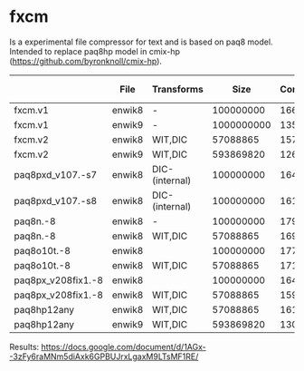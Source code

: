 # fxcm

Is a experimental file compressor for text and is based on paq8 model. Intended to replace paq8hp model in cmix-hp (https://github.com/byronknoll/cmix-hp).

| |File|Transforms|Size|Compressed|Time sec|Memory MB
| --- | --- | --- | --- | --- | --- | --- | 
|fxcm.v1|enwik8|-|100000000|16675996|2934|1840|
|fxcm.v1|enwik9|-|1000000000|135192577|26322|1840|
|fxcm.v2|enwik8|WIT,DIC|57088865|15761972|1880|1840|
|fxcm.v2|enwik9|WIT,DIC|593869820|126234551|17121|1840|
|paq8pxd_v107.-s7|enwik8|DIC-(internal)|100000000|16408142|11189|1460|
|paq8pxd_v107.-s8|enwik8|DIC-(internal)|100000000|16182108|11473|2264|
|paq8n.-8|enwik8|-|100000000|17916450|5663|1567|
|paq8n.-8|enwik8|WIT,DIC|57088865|16905680|3457|1567|
|paq8o10t.-8|enwik8||100000000|17772821|6017|1517|
|paq8o10t.-8|enwik8|WIT,DIC|57088865|17101300|2914|1517|
|paq8px_v208fix1.-8|enwik8||100000000|16499082|23498|2163|
|paq8px_v208fix1.-8|enwik8|WIT,DIC|57088865|15969942|14087|2163|
|paq8hp12any|enwik8|WIT,DIC|57088865|16131394|2393|1813|
|paq8hp12any|enwik9|WIT,DIC|593869820|130573629|24396|1813|


Results: https://docs.google.com/document/d/1AGx--3zFy6raMNm5diAxk6GPBUJrxLgaxM9LTsMF1RE/
